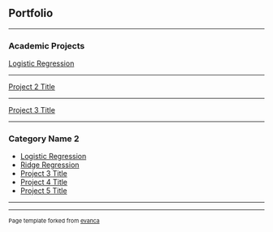 ## Portfolio

---

### Academic Projects

[Logistic Regression](/sample_page)

---
[Project 2 Title](/pdf/sample_presentation.pdf)

---
[Project 3 Title](http://example.com/)

---

### Category Name 2

- [Logistic Regression](https://npham25.github.io/html/Logistic-Regression.html)
- [Ridge Regression](https://npham25.github.io/html/Ridge-regression.html)
- [Project 3 Title](http://example.com/)
- [Project 4 Title](http://example.com/)
- [Project 5 Title](http://example.com/)

---




---
<p style="font-size:11px">Page template forked from <a href="https://github.com/evanca/quick-portfolio">evanca</a></p>
<!-- Remove above link if you don't want to attibute -->
